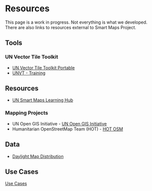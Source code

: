 # Resources
This page is a work in progress. Not everything is what we developed. There are also links to resources external to Smart Maps Project. 

## Tools

### UN Vector Tile Toolkit

- [UN Vector Tile Toolkit Portable](https://github.com/unvt/portable)
- [UNVT - Training](https://github.com/ubukawa/training4unvt)

## Resources

- [UN Smart Maps Learning Hub](https://unopengis.github.io/learning/)
### Mapping Projects

- UN Open GIS Initiative - [UN Open GIS Initiative](https://unopengis.org/)
- Humanitarian OpenStreetMap Team (HOT) - [HOT OSM](https://www.hotosm.org/)

## Data
- [Daylight Map Distribution](https://daylightmap.org/)

## Use Cases

[Use Cases](./use-cases/)
